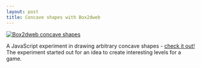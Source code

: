 ```yaml
---
layout: post
title: Concave shapes with Box2dweb
---
```

[![Box2dweb concave shapes](https://lh6.googleusercontent.com/-VGTa7oa7IFA/UDTQXFcpp1I/AAAAAAAAAas/-ds6mm6nbVI/s500/concave.png)](/experiments/concave-shapes/)

A JavaScript experiment in drawing arbitrary concave shapes - [check it out!](/experiments/concave-shapes) The experiment started out for an idea to create interesting levels for a game.
